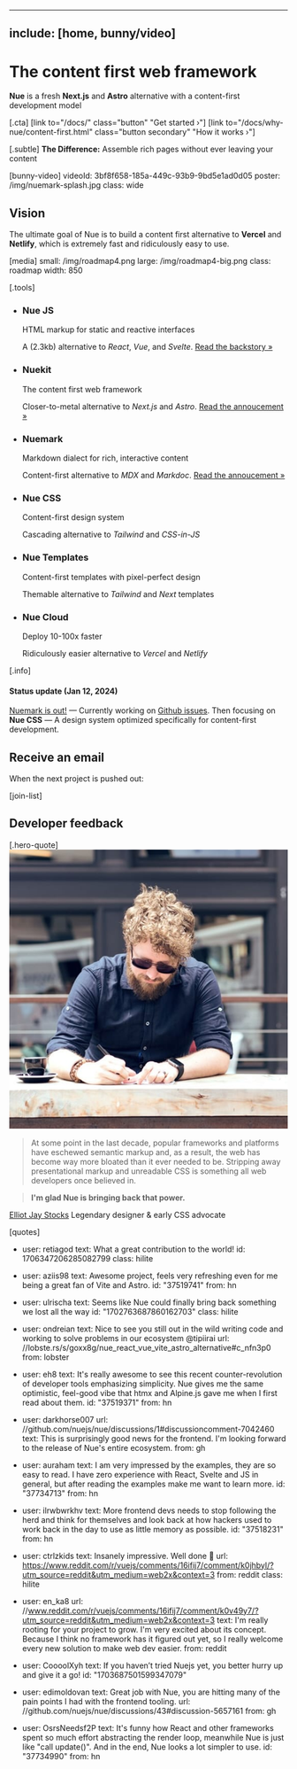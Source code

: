 
---
include: [home, bunny/video]
---

# The content first web framework
**Nue** is a fresh **Next.js** and **Astro** alternative with a content-first development model

[.cta]
  [link to="/docs/" class="button" "Get started &rsaquo;"]
  [link to="/docs/why-nue/content-first.html" class="button secondary" "How it works &rsaquo;"]

[.subtle]
  **The Difference:** Assemble rich pages without ever leaving your content

[bunny-video]
  videoId: 3bf8f658-185a-449c-93b9-9bd5e1ad0d05
  poster: /img/nuemark-splash.jpg
  class: wide

## Vision
The ultimate goal of Nue is to build a content first alternative to **Vercel** and **Netlify**, which is extremely fast and ridiculously easy to use.

[media]
  small: /img/roadmap4.png
  large: /img/roadmap4-big.png
  class: roadmap
  width: 850


[.tools]
  * ### Nue JS
    HTML markup for static and reactive interfaces

    A (2.3kb) alternative to *React*, *Vue*, and *Svelte*. [Read the backstory &raquo;](/blog/backstory/)

  * ### Nuekit
    The content first web framework

    Closer-to-metal alternative to *Next.js* and *Astro*. [Read the annoucement &raquo;](/blog/nuekit-010/)

  * ### Nuemark
    Markdown dialect for rich, interactive content

    Content-first alternative to *MDX* and *Markdoc*. [Read the annoucement &raquo;](/blog/introducing-nuemark/)

  * ### Nue CSS
    Content-first design system

    Cascading alternative to *Tailwind* and *CSS-in-JS*

  * ### Nue Templates
    Content-first templates with pixel-perfect design

    Themable alternative to *Tailwind* and *Next* templates

  * ### Nue Cloud
    Deploy 10-100x faster

    Ridiculously easier alternative to *Vercel* and *Netlify*

[.info]
  #### Status update (Jan 12, 2024)
  [Nuemark is out!](/blog/introducing-nuemark/) — Currently working on [Github issues](//github.com/nuejs/nue/issues). Then focusing on **Nue CSS** — A design system optimized specifically for content-first development.


## Receive an email
When the next project is pushed out:

[join-list]


## Developer feedback


[.hero-quote]
  ![Elliot profile image]( /home/img/elliot-jay-stocks.jpg)

  > At some point in the last decade, popular frameworks and platforms have eschewed semantic markup and, as a result, the web has become way more bloated than it ever needed to be. Stripping away presentational markup and unreadable CSS is something all web developers once believed in.

  > **I'm glad Nue is bringing back that power.**

  [Elliot Jay Stocks](//elliotjaystocks.com/)
  Legendary designer & early CSS advocate


[quotes]
  - user: retiagod
    text: What a great contribution to the world!
    id: 1706347206285082799
    class: hilite

  - user: aziis98
    text: Awesome project, feels very refreshing even for me being a great fan of Vite and Astro.
    id: "37519741"
    from: hn

  - user: ulrischa
    text: Seems like Nue could finally bring back something we lost all the way
    id: "1702763687860162703"
    class: hilite

  - user: ondreian
    text: Nice to see you still out in the wild writing code and working to solve problems in our ecosystem @tipiirai
    url: //lobste.rs/s/goxx8g/nue_react_vue_vite_astro_alternative#c_nfn3p0
    from: lobster

  - user: eh8
    text: It's really awesome to see this recent counter-revolution of developer tools emphasizing simplicity. Nue gives me the same optimistic, feel-good vibe that htmx and Alpine.js gave me when I first read about them.
    id: "37519371"
    from: hn

  - user: darkhorse007
    url: //github.com/nuejs/nue/discussions/1#discussioncomment-7042460
    text: This is surprisingly good news for the frontend. I'm looking forward to the release of Nue's entire ecosystem.
    from: gh

  - user: auraham
    text: I am very impressed by the examples, they are so easy to read. I have zero experience with React, Svelte and JS in general, but after reading the examples make me want to learn more.
    id: "37734713"
    from: hn

  - user: ilrwbwrkhv
    text: More frontend devs needs to stop following the herd and think for themselves and look back at how hackers used to work back in the day to use as little memory as possible.
    id: "37518231"
    from: hn

  - user: ctrlzkids
    text: Insanely impressive. Well done 👏
    url: https://www.reddit.com/r/vuejs/comments/16ifij7/comment/k0jhbyl/?utm_source=reddit&utm_medium=web2x&context=3
    from: reddit
    class: hilite

  - user: en_ka8
    url: //www.reddit.com/r/vuejs/comments/16ifij7/comment/k0v49y7/?utm_source=reddit&utm_medium=web2x&context=3
    text: I'm really rooting for your project to grow. I'm very excited about its concept. Because I think no framework has it figured out yet, so I really welcome every new solution to make web dev easier.
    from: reddit

  - user: CoooolXyh
    text: If you haven’t tried Nuejs yet, you better hurry up and give it a go!
    id: "1703687501599347079"

  - user: edimoldovan
    text: Great job with Nue, you are hitting many of the pain points I had with the frontend tooling.
    url: //github.com/nuejs/nue/discussions/43#discussion-5657161
    from: gh

  - user: OsrsNeedsf2P
    text: It's funny how React and other frameworks spent so much effort abstracting the render loop, meanwhile Nue is just like "call update()". And in the end, Nue looks a lot simpler to use.
    id: "37734990"
    from: hn



